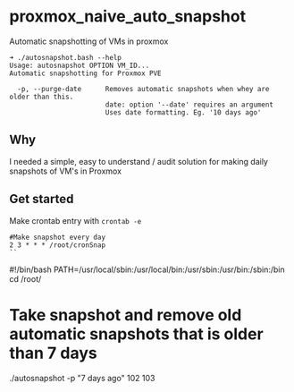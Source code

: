 # proxmox_naive_auto_snapshot
Automatic snapshotting of VMs in proxmox

```
➜ ./autosnapshot.bash --help                                     
Usage: autosnapshot OPTION VM_ID...
Automatic snapshotting for Proxmox PVE

  -p, --purge-date      Removes automatic snapshots when whey are older than this.
                        date: option '--date' requires an argument
                        Uses date formatting. Eg. '10 days ago'
```


## Why
I needed a simple, easy to understand / audit solution for making daily snapshots of VM's in Proxmox



## Get started
Make crontab entry with `crontab -e`

```
#Make snapshot every day
2 3 * * * /root/cronSnap
``

```
#!/bin/bash
PATH=/usr/local/sbin:/usr/local/bin:/usr/sbin:/usr/bin:/sbin:/bin
cd /root/

# Take snapshot and remove old automatic snapshots that is older than 7 days
./autosnapshot -p "7 days ago" 102 103

```
